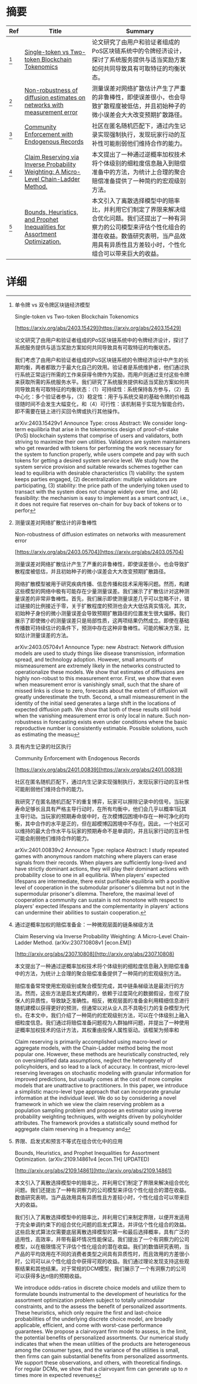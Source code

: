 # 摘要

| Ref | Title | Summary |
| --- | --- | --- |
| [^1] | [Single-token vs Two-token Blockchain Tokenomics](https://arxiv.org/abs/2403.15429) | 论文研究了由用户和验证者组成的PoS区块链系统中的令牌经济设计，探讨了系统服务提供与适当奖励方案如何共同导致具有可取特征的均衡状态。 |
| [^2] | [Non-robustness of diffusion estimates on networks with measurement error](https://arxiv.org/abs/2403.05704) | 测量误差对网络扩散估计产生了严重的非鲁棒性，即使误差很小，也会导致扩散程度被低估，并且初始种子的微小误差会大大改变预期扩散路径。 |
| [^3] | [Community Enforcement with Endogenous Records](https://arxiv.org/abs/2401.00839) | 社区在匿名随机匹配下，通过内生记录实现强制执行，发现玩家行动的互补性可能削弱他们维持合作的能力。 |
| [^4] | [Claim Reserving via Inverse Probability Weighting: A Micro-Level Chain-Ladder Method.](http://arxiv.org/abs/2307.10808) | 本文提出了一种通过逆概率加权技术将个体级别的细粒度信息融入到赔偿准备中的方法，为统计上合理的聚合赔偿准备提供了一种简约的宏观级别方法。 |
| [^5] | [Bounds, Heuristics, and Prophet Inequalities for Assortment Optimization.](http://arxiv.org/abs/2109.14861) | 本文引入了离散选择模型中的赔率比，并利用它们制定了界限来解决组合优化问题。我们还提出了一种有洞察力的公司模型来评估个性化组合的潜在收益。数值研究表明，当产品效用具有异质性且方差较小时，个性化组合可以带来巨大的收益。 |

# 详细

[^1]: 单令牌 vs 双令牌区块链经济模型

    Single-token vs Two-token Blockchain Tokenomics

    [https://arxiv.org/abs/2403.15429](https://arxiv.org/abs/2403.15429)

    论文研究了由用户和验证者组成的PoS区块链系统中的令牌经济设计，探讨了系统服务提供与适当奖励方案如何共同导致具有可取特征的均衡状态。

    

    我们考虑了由用户和验证者组成的PoS区块链系统的令牌经济设计中产生的长期均衡，两者都致力于最大化自己的效用。验证者是系统维护者，他们通过执行系统正常运行所需的工作来获得令牌作为奖励，而用户则通过支付这些令牌来获取所需的系统服务水平。我们研究了系统服务提供和适当奖励方案如何共同导致具有可取特征的均衡状态：（1）可持续性：系统保持各方参与，（2）去中心化：多个验证者参与，（3）稳定性：用于与系统交易的基础令牌的价格路径随时间不会发生大幅变化，和（4）可行性：该机制易于实现为智能合约，即不需要在链上进行买回令牌或执行其他操作。

    arXiv:2403.15429v1 Announce Type: cross  Abstract: We consider long-term equilibria that arise in the tokenomics design of proof-of-stake (PoS) blockchain systems that comprise of users and validators, both striving to maximize their own utilities. Validators are system maintainers who get rewarded with tokens for performing the work necessary for the system to function properly, while users compete and pay with such tokens for getting a desired system service level.   We study how the system service provision and suitable rewards schemes together can lead to equilibria with desirable characteristics (1) viability: the system keeps parties engaged, (2) decentralization: multiple validators are participating, (3) stability: the price path of the underlying token used to transact with the system does not change widely over time, and (4) feasibility: the mechanism is easy to implement as a smart contract, i.e., it does not require fiat reserves on-chain for buy back of tokens or to perfor
    
[^2]: 测量误差对网络扩散估计的非鲁棒性

    Non-robustness of diffusion estimates on networks with measurement error

    [https://arxiv.org/abs/2403.05704](https://arxiv.org/abs/2403.05704)

    测量误差对网络扩散估计产生了严重的非鲁棒性，即使误差很小，也会导致扩散程度被低估，并且初始种子的微小误差会大大改变预期扩散路径。

    

    网络扩散模型被用于研究疾病传播、信息传播和技术采用等问题。然而，构建这些模型的网络中极有可能存在少量测量误差。我们展示了扩散估计对这种测量误差的非常非鲁棒性。首先，我们展示即使测量误差几乎可以忽略不计，错过链接的比例接近于零，关于扩散程度的预测也会大大低估真实情况。其次，初始种子身份的微小测量误差会导致预期扩散路径的位置发生很大偏移。我们展示了即使微小的测量误差只是局部性质，这两项结果仍然成立。即使在基础传播数可持续估计的条件下，预测中存在这种非鲁棒性。可能的解决方案，比如估计测量误差的方法。

    arXiv:2403.05704v1 Announce Type: new  Abstract: Network diffusion models are used to study things like disease transmission, information spread, and technology adoption. However, small amounts of mismeasurement are extremely likely in the networks constructed to operationalize these models. We show that estimates of diffusions are highly non-robust to this measurement error. First, we show that even when measurement error is vanishingly small, such that the share of missed links is close to zero, forecasts about the extent of diffusion will greatly underestimate the truth. Second, a small mismeasurement in the identity of the initial seed generates a large shift in the locations of expected diffusion path. We show that both of these results still hold when the vanishing measurement error is only local in nature. Such non-robustness in forecasting exists even under conditions where the basic reproductive number is consistently estimable. Possible solutions, such as estimating the measu
    
[^3]: 具有内生记录的社区执行

    Community Enforcement with Endogenous Records

    [https://arxiv.org/abs/2401.00839](https://arxiv.org/abs/2401.00839)

    社区在匿名随机匹配下，通过内生记录实现强制执行，发现玩家行动的互补性可能削弱他们维持合作的能力。

    

    我研究了在匿名随机匹配下的重复博弈，玩家可以擦除记录中的信号。当玩家寿命足够长且具有严格主导行动时，在所有均衡中，他们会几乎以概率1玩其主导行动。当玩家的预期寿命居中时，在次模博囚困境中存在一种可净化的均衡，其中合作的水平是正的，但在超模博囚困境中不存在。因此，一个社区可以维持的最大合作水平与玩家的预期寿命不是单调的，并且玩家行动的互补性可能会削弱他们维持合作的能力。

    arXiv:2401.00839v2 Announce Type: replace  Abstract: I study repeated games with anonymous random matching where players can erase signals from their records. When players are sufficiently long-lived and have strictly dominant actions, they will play their dominant actions with probability close to one in all equilibria. When players' expected lifespans are intermediate, there exist purifiable equilibria with a positive level of cooperation in the submodular prisoner's dilemma but not in the supermodular prisoner's dilemma. Therefore, the maximal level of cooperation a community can sustain is not monotone with respect to players' expected lifespans and the complementarity in players' actions can undermine their abilities to sustain cooperation.
    
[^4]: 通过逆概率加权的赔偿准备金：一种微观层面的链条梯级方法

    Claim Reserving via Inverse Probability Weighting: A Micro-Level Chain-Ladder Method. (arXiv:2307.10808v1 [econ.EM])

    [http://arxiv.org/abs/2307.10808](http://arxiv.org/abs/2307.10808)

    本文提出了一种通过逆概率加权技术将个体级别的细粒度信息融入到赔偿准备中的方法，为统计上合理的聚合赔偿准备提供了一种简约的宏观级别方法。

    

    赔偿准备常常使用宏观级别或聚合模型完成，其中链条梯级法是最流行的方法。然而，这些方法是启发式构建的，依赖于过度简化的数据假设，忽视了投保人的异质性，导致缺乏准确性。相反，微观层面的准备金利用精细信息进行随机建模以获得更好的预测，但通常以对从业人员不具吸引力的复杂模型为代价。在本文中，我们介绍了一种简约的宏观级别方法，可以在个体级别上融入细粒度信息。我们通过将赔偿准备问题视为人群抽样问题，并提出了一种使用逆概率加权技术的估计方法，其权重由投保人属性驱动。该框架为频率和

    Claim reserving is primarily accomplished using macro-level or aggregate models, with the Chain-Ladder method being the most popular one. However, these methods are heuristically constructed, rely on oversimplified data assumptions, neglect the heterogeneity of policyholders, and so lead to a lack of accuracy. In contrast, micro-level reserving leverages on stochastic modeling with granular information for improved predictions, but usually comes at the cost of more complex models that are unattractive to practitioners. In this paper, we introduce a simplistic macro-level type approach that can incorporate granular information at the individual level. We do so by considering a novel framework in which we view the claim reserving problem as a population sampling problem and propose an estimator using inverse probability weighting techniques, with weights driven by policyholder attributes. The framework provides a statistically sound method for aggregate claim reserving in a frequency and
    
[^5]: 界限、启发式和预言不等式在组合优化中的应用

    Bounds, Heuristics, and Prophet Inequalities for Assortment Optimization. (arXiv:2109.14861v4 [econ.TH] UPDATED)

    [http://arxiv.org/abs/2109.14861](http://arxiv.org/abs/2109.14861)

    本文引入了离散选择模型中的赔率比，并利用它们制定了界限来解决组合优化问题。我们还提出了一种有洞察力的公司模型来评估个性化组合的潜在收益。数值研究表明，当产品效用具有异质性且方差较小时，个性化组合可以带来巨大的收益。

    

    我们引入了离散选择模型中的赔率比，并利用它们来制定界限，以便开发适用于完全单调约束下的组合优化问题的启发式算法，并评估个性化组合的效益。这些启发式算法仅需要底层离散选择模型的第一和最后选择概率，具有广泛的适用性，高效率，并带有最坏情况性能保证。我们提出了一个有洞察力的公司模型，以在极限情况下评估个性化组合的潜在收益。我们的数值研究表明，当产品的平均效用在不同的消费者类型之间具有异质性时，而且效用的方差很小时，公司可以从个性化组合中获得可观的收益。我们通过理论发现支持这些观察结果和其他结果。对于常规的DCM模型，我们展示了一个有洞察力的公司可以获得多达$n$倍的预期收益。

    We introduce odds-ratios in discrete choice models and utilize them to formulate bounds instrumental to the development of heuristics for the assortment optimization problem subject to totally unimodular constraints, and to the assess the benefit of personalized assortments. These heuristics, which only require the first and last-choice probabilities of the underlying discrete choice model, are broadly applicable, efficient, and come with worst-case performance guarantees. We propose a clairvoyant firm model to assess, in the limit, the potential benefits of personalized assortments. Our numerical study indicates that when the mean utilities of the products are heterogeneous among the consumer types, and the variance of the utilities is small, then firms can gain substantial benefits from personalized assortments. We support these observations, and others, with theoretical findings. For regular DCMs, we show that a clairvoyant firm can generate up to $n$ times more in expected revenues
    

